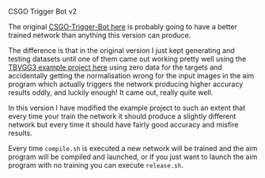 CSGO Trigger Bot v2

The original [CSGO-Trigger-Bot here](https://github.com/jcwml/CSGO-Trigger-Bot) is probably going to have a better trained network than anything this version can produce.

The difference is that in the original version I just kept generating and testing datasets until one of them came out working pretty well using the [TBVGG3 example project here](https://github.com/TFCNN/TFCNNv3) using zero data for the targets and accidentally getting the normalisation wrong for the input images in the aim program which actually triggers the network producing higher accuracy results oddly, and luckily enough! It came out, really quite well.

In this version I have modified the example project to such an extent that every time your train the network it should produce a slightly different network but every time it should have fairly good accuracy and misfire results.

Every time `compile.sh` is executed a new network will be trained and the aim program will be compiled and launched, or if you just want to launch the aim program with no training you can execute `release.sh`.

